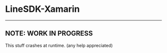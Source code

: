 # LineSDK-Xamarin

---

## NOTE: WORK IN PROGRESS
This stuff crashes at runtime.
(any help appreciated)
